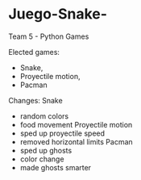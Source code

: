 # Juego-Snake-
Team 5 - Python Games

Elected games:
- Snake, 
- Proyectile motion, 
- Pacman

Changes:
Snake
  - random colors
  - food movement
Proyectile motion
  - sped up proyectile speed
  - removed horizontal limits
Pacman
  - sped up ghosts
  - color change
  - made ghosts smarter
